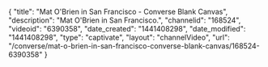 {
    "title": "Mat O'Brien in San Francisco - Converse Blank Canvas",
    "description": "Mat O'Brien in San Francisco.",
    "channelid": "168524",
    "videoid": "6390358",
    "date_created": "1441408298",
    "date_modified": "1441408298",
    "type": "captivate",
    "layout": "channelVideo",
    "url": "\/converse\/mat-o-brien-in-san-francisco-converse-blank-canvas\/168524-6390358"
}